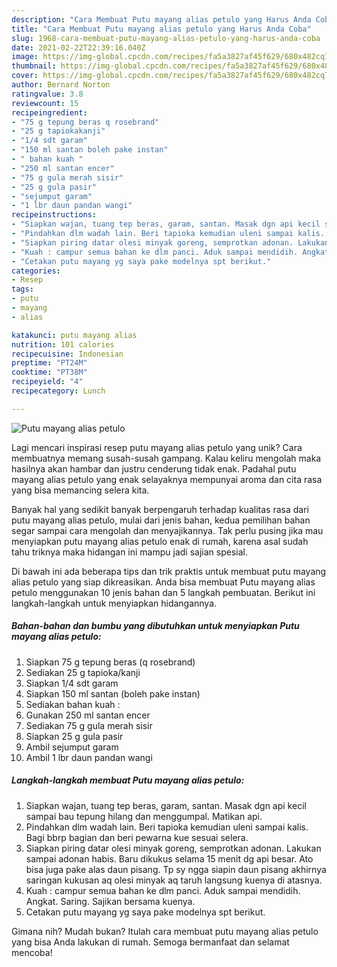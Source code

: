 ```yaml
---
description: "Cara Membuat Putu mayang alias petulo yang Harus Anda Coba"
title: "Cara Membuat Putu mayang alias petulo yang Harus Anda Coba"
slug: 1968-cara-membuat-putu-mayang-alias-petulo-yang-harus-anda-coba
date: 2021-02-22T22:39:16.040Z
image: https://img-global.cpcdn.com/recipes/fa5a3827af45f629/680x482cq70/putu-mayang-alias-petulo-foto-resep-utama.jpg
thumbnail: https://img-global.cpcdn.com/recipes/fa5a3827af45f629/680x482cq70/putu-mayang-alias-petulo-foto-resep-utama.jpg
cover: https://img-global.cpcdn.com/recipes/fa5a3827af45f629/680x482cq70/putu-mayang-alias-petulo-foto-resep-utama.jpg
author: Bernard Norton
ratingvalue: 3.8
reviewcount: 15
recipeingredient:
- "75 g tepung beras q rosebrand"
- "25 g tapiokakanji"
- "1/4 sdt garam"
- "150 ml santan boleh pake instan"
- " bahan kuah "
- "250 ml santan encer"
- "75 g gula merah sisir"
- "25 g gula pasir"
- "sejumput garam"
- "1 lbr daun pandan wangi"
recipeinstructions:
- "Siapkan wajan, tuang tep beras, garam, santan. Masak dgn api kecil sampai bau tepung hilang dan menggumpal. Matikan api."
- "Pindahkan dlm wadah lain. Beri tapioka kemudian uleni sampai kalis. Bagi bbrp bagian dan beri pewarna kue sesuai selera."
- "Siapkan piring datar olesi minyak goreng, semprotkan adonan. Lakukan sampai adonan habis. Baru dikukus selama 15 menit dg api besar. Ato bisa juga pake alas daun pisang. Tp sy ngga siapin daun pisang akhirnya saringan kukusan aq olesi minyak aq taruh langsung kuenya di atasnya."
- "Kuah : campur semua bahan ke dlm panci. Aduk sampai mendidih. Angkat. Saring. Sajikan bersama kuenya."
- "Cetakan putu mayang yg saya pake modelnya spt berikut."
categories:
- Resep
tags:
- putu
- mayang
- alias

katakunci: putu mayang alias 
nutrition: 101 calories
recipecuisine: Indonesian
preptime: "PT24M"
cooktime: "PT38M"
recipeyield: "4"
recipecategory: Lunch

---
```



![Putu mayang alias petulo](https://img-global.cpcdn.com/recipes/fa5a3827af45f629/680x482cq70/putu-mayang-alias-petulo-foto-resep-utama.jpg)

Lagi mencari inspirasi resep putu mayang alias petulo yang unik? Cara membuatnya memang susah-susah gampang. Kalau keliru mengolah maka hasilnya akan hambar dan justru cenderung tidak enak. Padahal putu mayang alias petulo yang enak selayaknya mempunyai aroma dan cita rasa yang bisa memancing selera kita.



Banyak hal yang sedikit banyak berpengaruh terhadap kualitas rasa dari putu mayang alias petulo, mulai dari jenis bahan, kedua pemilihan bahan segar sampai cara mengolah dan menyajikannya. Tak perlu pusing jika mau menyiapkan putu mayang alias petulo enak di rumah, karena asal sudah tahu triknya maka hidangan ini mampu jadi sajian spesial.


Di bawah ini ada beberapa tips dan trik praktis untuk membuat putu mayang alias petulo yang siap dikreasikan. Anda bisa membuat Putu mayang alias petulo menggunakan 10 jenis bahan dan 5 langkah pembuatan. Berikut ini langkah-langkah untuk menyiapkan hidangannya.

<!--inarticleads1-->

##### Bahan-bahan dan bumbu yang dibutuhkan untuk menyiapkan Putu mayang alias petulo:

1. Siapkan 75 g tepung beras (q rosebrand)
1. Sediakan 25 g tapioka/kanji
1. Siapkan 1/4 sdt garam
1. Siapkan 150 ml santan (boleh pake instan)
1. Sediakan  bahan kuah :
1. Gunakan 250 ml santan encer
1. Sediakan 75 g gula merah sisir
1. Siapkan 25 g gula pasir
1. Ambil sejumput garam
1. Ambil 1 lbr daun pandan wangi




<!--inarticleads2-->

##### Langkah-langkah membuat Putu mayang alias petulo:

1. Siapkan wajan, tuang tep beras, garam, santan. Masak dgn api kecil sampai bau tepung hilang dan menggumpal. Matikan api.
1. Pindahkan dlm wadah lain. Beri tapioka kemudian uleni sampai kalis. Bagi bbrp bagian dan beri pewarna kue sesuai selera.
1. Siapkan piring datar olesi minyak goreng, semprotkan adonan. Lakukan sampai adonan habis. Baru dikukus selama 15 menit dg api besar. Ato bisa juga pake alas daun pisang. Tp sy ngga siapin daun pisang akhirnya saringan kukusan aq olesi minyak aq taruh langsung kuenya di atasnya.
1. Kuah : campur semua bahan ke dlm panci. Aduk sampai mendidih. Angkat. Saring. Sajikan bersama kuenya.
1. Cetakan putu mayang yg saya pake modelnya spt berikut.




Gimana nih? Mudah bukan? Itulah cara membuat putu mayang alias petulo yang bisa Anda lakukan di rumah. Semoga bermanfaat dan selamat mencoba!
